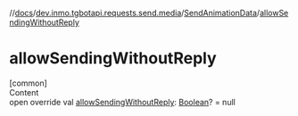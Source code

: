 //[docs](../../../index.md)/[dev.inmo.tgbotapi.requests.send.media](../index.md)/[SendAnimationData](index.md)/[allowSendingWithoutReply](allow-sending-without-reply.md)



# allowSendingWithoutReply  
[common]  
Content  
open override val [allowSendingWithoutReply](allow-sending-without-reply.md): [Boolean](https://kotlinlang.org/api/latest/jvm/stdlib/kotlin/-boolean/index.html)? = null  



